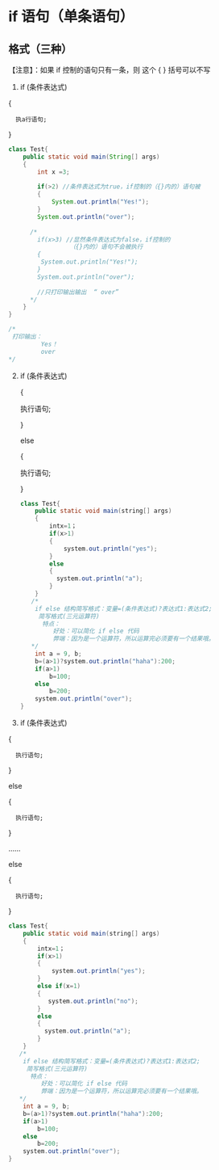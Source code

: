 # if 语句（单条语句）

## 格式（三种）

【注意】：如果 if 控制的语句只有一条，则 这个 { }  括号可以不写

1.   if (条件表达式)

   {

      执a行语句;

   }

   ```java
   class Test{
       public static void main(String[] args) 
       {
           int x =3;
           
           if(>2) //条件表达式为true，if控制的（{}内的）语句被				   执行 
           {   
               System.out.println("Yes!");
           }
           System.out.println("over");
           
         /*
           if(x>3) //显然条件表达式为false，if控制的
                    （{}内的）语句不会被执行 
           {
           	System.out.println("Yes!");
           }
           System.out.println("over");
           
           //只打印输出输出  “ over”
         */
       }
   }
   
   /*
   	打印输出：
   			Yes！
   			over
   */
   ```

   

2. if (条件表达式)

   {

      执行语句;

   }

   else

   {

      执行语句;

   }

   ```java
   class Test{
       public static void main(string[] args) 
       { 
           intx=1； 
           if(x>1) 
           {
               system.out.println("yes");
           } 
           else 
           {
             system.out.println("a");   
           } 
       } 
      /* 
       if else 结构简写格式：变量=(条件表达式)?表达式1:表达式2; 
        简写格式(三元运算符) 
         特点：
         	好处：可以简化 if else 代码
         	弊端：因为是一个运算符，所以运算完必须要有一个结果哦。		
      */ 
       int a = 9, b; 
       b=(a>1)?system.out.println("haha"):200; 
       if(a>1) 
           b=100;
       else 
           b=200; 
       system.out.println("over"); 
   }
   ```

   

3.   if (条件表达式)

   {

      执行语句;

   }

   else

   {

      执行语句;

   }

   ……

   else

   {

      执行语句;

   }
   
   ```java
   class Test{
       public static void main(string[] args) 
       { 
           intx=1； 
           if(x>1) 
           {
               system.out.println("yes");
           } 
           else if(x=1)
           {
              system.out.println("no"); 
           }
           else 
           {
             system.out.println("a");   
           } 
       } 
      /* 
       if else 结构简写格式：变量=(条件表达式)?表达式1:表达式2; 
        简写格式(三元运算符) 
         特点：
         	好处：可以简化 if else 代码
         	弊端：因为是一个运算符，所以运算完必须要有一个结果哦。		
      */ 
       int a = 9, b; 
       b=(a>1)?system.out.println("haha"):200; 
       if(a>1) 
           b=100;
       else 
           b=200; 
       system.out.println("over"); 
   }
   ```
   
   

